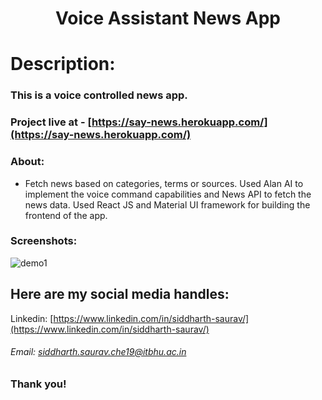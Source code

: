 <h1 align="center">
  Voice Assistant News App
</h1>

# Description:

### This is a voice controlled news app.

### Project live at - [https://say-news.herokuapp.com/](https://say-news.herokuapp.com/)

### About:

- Fetch news based on categories, terms or sources. Used Alan AI to implement the voice command capabilities and
News API to fetch the news data. Used React JS and Material UI framework for building the frontend of the app.

### Screenshots:

![demo1](https://user-images.githubusercontent.com/58874663/156936379-570f6667-ce3e-4be4-9e4e-92dcd0223dd8.png)

## Here are my social media handles:

Linkedin: [https://www.linkedin.com/in/siddharth-saurav/](https://www.linkedin.com/in/siddharth-saurav/)
<br />

###### Email: siddharth.saurav.che19@itbhu.ac.in

### Thank you!
